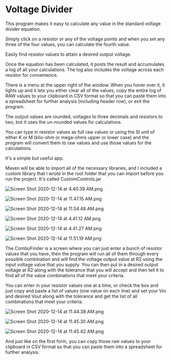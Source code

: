 # Voltage Divider

This program makes it easy to calculate any value in the standard voltage divider equation.

Simply click on a resistor or any of the voltage points and when you set any three of the four values, you can calculate the fourth value.

Easily find resistor values to attain a desired output voltage.

Once the equation has been calculated, it posts the result and accumulates a log of all your calculations. The log also includes the voltage across each resistor for convenience.

There is a menu at the upper right of the window. When you hover over it, it lights up and it lets you either clear all of the values, copy the entire log of RAW values to your clipboard in CSV format so that you can paste them into a spreadsheet for further analysis (including header row), or exit the program.

The output values are rounded, voltages to three decimals and resistors to two, but it uses the un-rounded values for calculations.

You can type in resistor values as full raw values or using the SI unit of either K or M (kilo-ohm or mega-ohms upper or lower case) and the program will convert them to raw values and use those values for the calculations.

It's a simple but useful app.

Maven will be able to import all of the necessary libraries, and I included a custom library that I wrote in the root folder that you can import before you run the project. It's called CustomControls.jar

![Screen Shot 2020-12-14 at 4.40.39 AM.png](src/main/resources/images/Screen%20Shot%202020-12-14%20at%204.40.39%20AM.png)

![Screen Shot 2020-12-14 at 11.47.15 AM.png](src/main/resources/images/Screen%20Shot%202020-12-14%20at%2011.47.15%20AM.png)

![Screen Shot 2020-12-14 at 11.54.48 AM.png](src/main/resources/images/Screen%20Shot%202020-12-14%20at%2011.54.48%20AM.png)

![Screen Shot 2020-12-14 at 4.41.12 AM.png](src/main/resources/images/Screen%20Shot%202020-12-14%20at%204.41.12%20AM.png)

![Screen Shot 2020-12-14 at 4.41.27 AM.png](src/main/resources/images/Screen%20Shot%202020-12-14%20at%204.41.27%20AM.png)

![Screen Shot 2020-12-14 at 11.51.19 AM.png](src/main/resources/images/Screen%20Shot%202020-12-14%20at%2011.51.19%20AM.png)

The ComboFinder is a screen where you can just enter a bunch of resistor values that you have, then the program will run all of them through every possible combination and will find the voltage output value at R2 using the input voltage value that you supply. You can then put in a desired output voltage at R2 along with the tolerance that you will accept and then tell it to find all of the value combinations that meet your criteria.

You can enter in your resistor values one at a time, or check the box and just copy and paste a list of values (one value on each line) and set your Vin and desired Vout along with the tolerance and get the list of all combinations that meet your criteria.

![Screen Shot 2020-12-14 at 11.44.38 AM.png](src/main/resources/images/Screen%20Shot%202020-12-14%20at%2011.44.38%20AM.png)

![Screen Shot 2020-12-14 at 11.45.30 AM.png](src/main/resources/images/Screen%20Shot%202020-12-14%20at%2011.45.30%20AM.png)

![Screen Shot 2020-12-14 at 11.45.42 AM.png](src/main/resources/images/Screen%20Shot%202020-12-14%20at%2011.45.42%20AM.png)

And just like on the first form, you can copy those raw values to your clipboard in CSV format so that you can paste them into a spreadsheet for further analysis.


